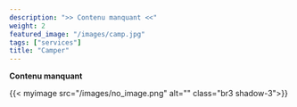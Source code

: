 ```yaml
---
description: ">> Contenu manquant <<"
weight: 2
featured_image: "/images/camp.jpg"
tags: ["services"]
title: "Camper"
---
```


**Contenu manquant**

{{< myimage src="/images/no_image.png" alt="" class="br3 shadow-3">}}

